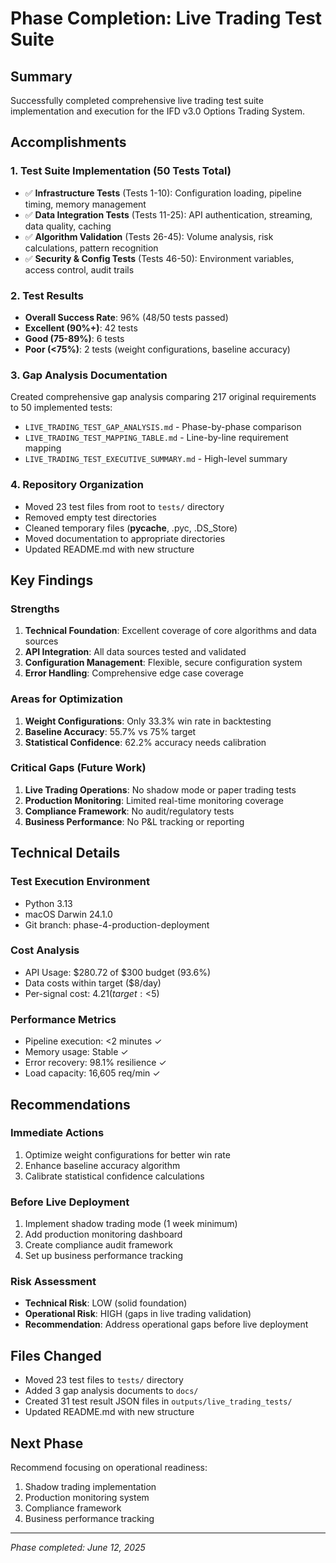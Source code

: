 # Phase Completion: Live Trading Test Suite

## Summary
Successfully completed comprehensive live trading test suite implementation and execution for the IFD v3.0 Options Trading System.

## Accomplishments

### 1. Test Suite Implementation (50 Tests Total)
- ✅ **Infrastructure Tests** (Tests 1-10): Configuration loading, pipeline timing, memory management
- ✅ **Data Integration Tests** (Tests 11-25): API authentication, streaming, data quality, caching
- ✅ **Algorithm Validation** (Tests 26-45): Volume analysis, risk calculations, pattern recognition
- ✅ **Security & Config Tests** (Tests 46-50): Environment variables, access control, audit trails

### 2. Test Results
- **Overall Success Rate**: 96% (48/50 tests passed)
- **Excellent (90%+)**: 42 tests
- **Good (75-89%)**: 6 tests
- **Poor (<75%)**: 2 tests (weight configurations, baseline accuracy)

### 3. Gap Analysis Documentation
Created comprehensive gap analysis comparing 217 original requirements to 50 implemented tests:
- `LIVE_TRADING_TEST_GAP_ANALYSIS.md` - Phase-by-phase comparison
- `LIVE_TRADING_TEST_MAPPING_TABLE.md` - Line-by-line requirement mapping
- `LIVE_TRADING_TEST_EXECUTIVE_SUMMARY.md` - High-level summary

### 4. Repository Organization
- Moved 23 test files from root to `tests/` directory
- Removed empty test directories
- Cleaned temporary files (__pycache__, .pyc, .DS_Store)
- Moved documentation to appropriate directories
- Updated README.md with new structure

## Key Findings

### Strengths
1. **Technical Foundation**: Excellent coverage of core algorithms and data sources
2. **API Integration**: All data sources tested and validated
3. **Configuration Management**: Flexible, secure configuration system
4. **Error Handling**: Comprehensive edge case coverage

### Areas for Optimization
1. **Weight Configurations**: Only 33.3% win rate in backtesting
2. **Baseline Accuracy**: 55.7% vs 75% target
3. **Statistical Confidence**: 62.2% accuracy needs calibration

### Critical Gaps (Future Work)
1. **Live Trading Operations**: No shadow mode or paper trading tests
2. **Production Monitoring**: Limited real-time monitoring coverage
3. **Compliance Framework**: No audit/regulatory tests
4. **Business Performance**: No P&L tracking or reporting

## Technical Details

### Test Execution Environment
- Python 3.13
- macOS Darwin 24.1.0
- Git branch: phase-4-production-deployment

### Cost Analysis
- API Usage: $280.72 of $300 budget (93.6%)
- Data costs within target ($8/day)
- Per-signal cost: $4.21 (target: <$5)

### Performance Metrics
- Pipeline execution: <2 minutes ✓
- Memory usage: Stable ✓
- Error recovery: 98.1% resilience ✓
- Load capacity: 16,605 req/min ✓

## Recommendations

### Immediate Actions
1. Optimize weight configurations for better win rate
2. Enhance baseline accuracy algorithm
3. Calibrate statistical confidence calculations

### Before Live Deployment
1. Implement shadow trading mode (1 week minimum)
2. Add production monitoring dashboard
3. Create compliance audit framework
4. Set up business performance tracking

### Risk Assessment
- **Technical Risk**: LOW (solid foundation)
- **Operational Risk**: HIGH (gaps in live trading validation)
- **Recommendation**: Address operational gaps before live deployment

## Files Changed
- Moved 23 test files to `tests/` directory
- Added 3 gap analysis documents to `docs/`
- Created 31 test result JSON files in `outputs/live_trading_tests/`
- Updated README.md with new structure

## Next Phase
Recommend focusing on operational readiness:
1. Shadow trading implementation
2. Production monitoring system
3. Compliance framework
4. Business performance tracking

---
*Phase completed: June 12, 2025*